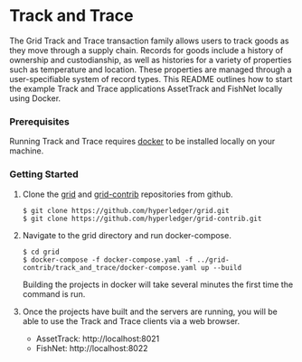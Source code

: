 # Track and Trace

The Grid Track and Trace transaction family allows users to track goods as they
move through a supply chain. Records for goods include a history of ownership
and custodianship, as well as histories for a variety of properties such as
temperature and location. These properties are managed through a 
user-specifiable system of record types. This README outlines how to start the
example Track and Trace applications AssetTrack and FishNet locally using
Docker.

### Prerequisites

Running Track and Trace requires [docker](https://www.docker.com/get-started) to
be installed locally on your machine.

### Getting Started

1) Clone the [grid](https://github.com/hyperledger/grid) and
[grid-contrib](https://github.com/hyperledger/grid-contrib) repositories from github.
    ```
    $ git clone https://github.com/hyperledger/grid.git
    $ git clone https://github.com/hyperledger/grid-contrib.git
    ```
2) Navigate to the grid directory and run docker-compose.
    ```
    $ cd grid
    $ docker-compose -f docker-compose.yaml -f ../grid-contrib/track_and_trace/docker-compose.yaml up --build
    ```
    Building the projects in docker will take several minutes the first time the command is run.
    
3) Once the projects have built and the servers are running, you will be able to use the Track 
    and Trace clients via a web browser.

    * AssetTrack: http://localhost:8021
    * FishNet: http://localhost:8022
